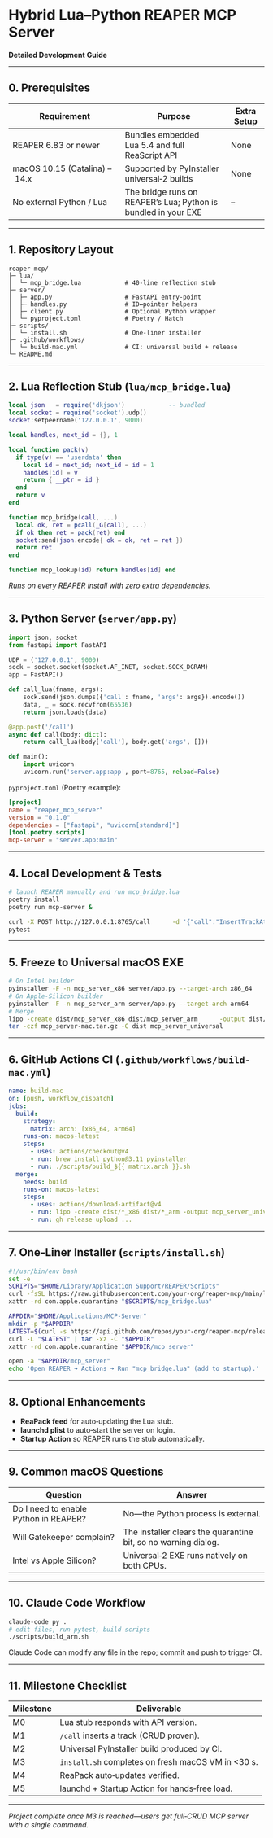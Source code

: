 # Hybrid Lua–Python REAPER MCP Server  
**Detailed Development Guide**

---

## 0. Prerequisites

| Requirement | Purpose | Extra Setup |
|-------------|---------|-------------|
| REAPER 6.83 or newer | Bundles embedded Lua 5.4 and full ReaScript API | None |
| macOS 10.15 (Catalina) – 14.x | Supported by PyInstaller universal‑2 builds | None |
| No external Python / Lua | The bridge runs on REAPER’s Lua; Python is bundled in your EXE | – |

---

## 1. Repository Layout

```text
reaper-mcp/
├─ lua/
│  └─ mcp_bridge.lua            # 40‑line reflection stub
├─ server/
│  ├─ app.py                    # FastAPI entry‑point
│  ├─ handles.py                # ID↔pointer helpers
│  ├─ client.py                 # Optional Python wrapper
│  └─ pyproject.toml            # Poetry / Hatch
├─ scripts/
│  └─ install.sh                # One‑liner installer
├─ .github/workflows/
│  └─ build-mac.yml             # CI: universal build + release
└─ README.md
```

---

## 2. Lua Reflection Stub (`lua/mcp_bridge.lua`)

```lua
local json   = require('dkjson')            -- bundled
local socket = require('socket').udp()
socket:setpeername('127.0.0.1', 9000)

local handles, next_id = {}, 1

local function pack(v)
  if type(v) == 'userdata' then
    local id = next_id; next_id = id + 1
    handles[id] = v
    return { __ptr = id }
  end
  return v
end

function mcp_bridge(call, ...)
  local ok, ret = pcall(_G[call], ...)
  if ok then ret = pack(ret) end
  socket:send(json.encode{ ok = ok, ret = ret })
  return ret
end

function mcp_lookup(id) return handles[id] end
```

*Runs on every REAPER install with zero extra dependencies.*

---

## 3. Python Server (`server/app.py`)

```python
import json, socket
from fastapi import FastAPI

UDP = ('127.0.0.1', 9000)
sock = socket.socket(socket.AF_INET, socket.SOCK_DGRAM)
app = FastAPI()

def call_lua(fname, args):
    sock.send(json.dumps({'call': fname, 'args': args}).encode())
    data, _ = sock.recvfrom(65536)
    return json.loads(data)

@app.post('/call')
async def call(body: dict):
    return call_lua(body['call'], body.get('args', []))

def main():
    import uvicorn
    uvicorn.run('server.app:app', port=8765, reload=False)
```

`pyproject.toml` (Poetry example):

```toml
[project]
name = "reaper_mcp_server"
version = "0.1.0"
dependencies = ["fastapi", "uvicorn[standard]"]
[tool.poetry.scripts]
mcp-server = "server.app:main"
```

---

## 4. Local Development & Tests

```bash
# launch REAPER manually and run mcp_bridge.lua
poetry install
poetry run mcp-server &

curl -X POST http://127.0.0.1:8765/call      -d '{"call":"InsertTrackAtIndex","args":[0,true]}'
pytest
```

---

## 5. Freeze to Universal macOS EXE

```bash
# On Intel builder
pyinstaller -F -n mcp_server_x86 server/app.py --target-arch x86_64
# On Apple‑Silicon builder
pyinstaller -F -n mcp_server_arm server/app.py --target-arch arm64
# Merge
lipo -create dist/mcp_server_x86 dist/mcp_server_arm      -output dist/mcp_server_universal
tar -czf mcp_server-mac.tar.gz -C dist mcp_server_universal
```

---

## 6. GitHub Actions CI (`.github/workflows/build-mac.yml`)

```yaml
name: build-mac
on: [push, workflow_dispatch]
jobs:
  build:
    strategy:
      matrix: arch: [x86_64, arm64]
    runs-on: macos-latest
    steps:
      - uses: actions/checkout@v4
      - run: brew install python@3.11 pyinstaller
      - run: ./scripts/build_${{ matrix.arch }}.sh
  merge:
    needs: build
    runs-on: macos-latest
    steps:
      - uses: actions/download-artifact@v4
      - run: lipo -create dist/*_x86 dist/*_arm -output mcp_server_universal
      - run: gh release upload ...
```

---

## 7. One‑Liner Installer (`scripts/install.sh`)

```bash
#!/usr/bin/env bash
set -e
SCRIPTS="$HOME/Library/Application Support/REAPER/Scripts"
curl -fsSL https://raw.githubusercontent.com/your-org/reaper-mcp/main/lua/mcp_bridge.lua      -o "$SCRIPTS/mcp_bridge.lua"
xattr -rd com.apple.quarantine "$SCRIPTS/mcp_bridge.lua"

APPDIR="$HOME/Applications/MCP-Server"
mkdir -p "$APPDIR"
LATEST=$(curl -s https://api.github.com/repos/your-org/reaper-mcp/releases/latest |          grep mac | cut -d '"' -f4)
curl -L "$LATEST" | tar -xz -C "$APPDIR"
xattr -rd com.apple.quarantine "$APPDIR/mcp_server"

open -a "$APPDIR/mcp_server"
echo 'Open REAPER ➜ Actions ➜ Run "mcp_bridge.lua" (add to startup).'
```

---

## 8. Optional Enhancements

* **ReaPack feed** for auto‑updating the Lua stub.  
* **launchd plist** to auto‑start the server on login.  
* **Startup Action** so REAPER runs the stub automatically.

---

## 9. Common macOS Questions

| Question | Answer |
|----------|--------|
| Do I need to enable Python in REAPER? | No—the Python process is external. |
| Will Gatekeeper complain? | The installer clears the quarantine bit, so no warning dialog. |
| Intel vs Apple Silicon? | Universal‑2 EXE runs natively on both CPUs. |

---

## 10. Claude Code Workflow

```bash
claude-code py .
# edit files, run pytest, build scripts
./scripts/build_arm.sh
```

Claude Code can modify any file in the repo; commit and push to trigger CI.

---

## 11. Milestone Checklist

| Milestone | Deliverable |
|-----------|-------------|
| M0 | Lua stub responds with API version. |
| M1 | `/call` inserts a track (CRUD proven). |
| M2 | Universal PyInstaller build produced by CI. |
| M3 | `install.sh` completes on fresh macOS VM in <30 s. |
| M4 | ReaPack auto‑updates verified. |
| M5 | launchd + Startup Action for hands‑free load. |

---

*Project complete once M3 is reached—users get full‑CRUD MCP server with a single command.*
